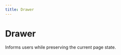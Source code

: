 ```yaml
---
title: Drawer
---
```


<script setup>
import Drawer from "./demo/Drawer.vue"
</script>

# Drawer

Informs users while preserving the current page state.

<Drawer />
